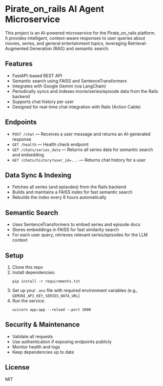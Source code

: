 # Pirate_on_rails AI Agent Microservice

This project is an AI-powered microservice for the Pirate_on_rails platform. It provides intelligent, context-aware responses to user queries about movies, series, and general entertainment topics, leveraging Retrieval-Augmented Generation (RAG) and semantic search.

## Features
- FastAPI-based REST API
- Semantic search using FAISS and SentenceTransformers
- Integrates with Google Gemini (via LangChain)
- Periodically syncs and indexes movie/series/episode data from the Rails backend
- Supports chat history per user
- Designed for real-time chat integration with Rails (Action Cable)

## Endpoints
- `POST /chat` — Receives a user message and returns an AI-generated response
- `GET /health` — Health check endpoint
- `GET /chats/series_data` — Returns all series data for semantic search and embedding
- `GET /chats/history?user_id=...` — Returns chat history for a user

## Data Sync & Indexing
- Fetches all series (and episodes) from the Rails backend
- Builds and maintains a FAISS index for fast semantic search
- Rebuilds the index every 8 hours automatically

## Semantic Search
- Uses SentenceTransformers to embed series and episode docs
- Stores embeddings in FAISS for fast similarity search
- For each user query, retrieves relevant series/episodes for the LLM context

## Setup
1. Clone this repo
2. Install dependencies:
   ```
   pip install -r requirements.txt
   ```
3. Set up your `.env` file with required environment variables (e.g., `GEMINI_API_KEY`, `SERIES_DATA_URL`)
4. Run the service:
   ```
   uvicorn app:app --reload --port 5000
   ```

## Security & Maintenance
- Validate all requests
- Use authentication if exposing endpoints publicly
- Monitor health and logs
- Keep dependencies up to date

## License
MIT
